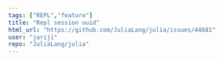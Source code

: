 ```yaml
---
tags: ["REPL","feature"]
title: "Repl session uuid"
html_url: "https://github.com/JuliaLang/julia/issues/44681"
user: "jariji"
repo: "JuliaLang/julia"
---
```


